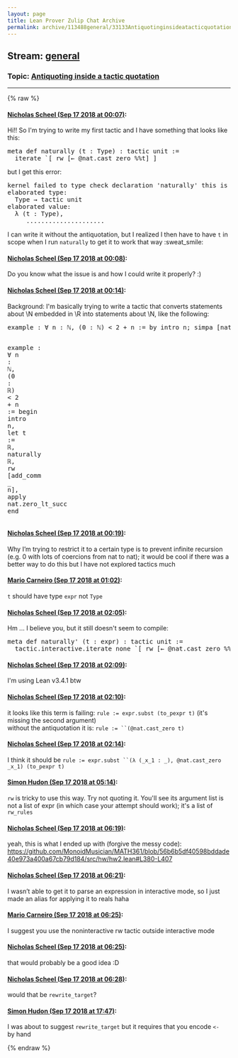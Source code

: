 ```yaml
---
layout: page
title: Lean Prover Zulip Chat Archive 
permalink: archive/113488general/33133Antiquotinginsideatacticquotation.html
---
```


## Stream: [general](index.html)
### Topic: [Antiquoting inside a tactic quotation](33133Antiquotinginsideatacticquotation.html)

---


{% raw %}
#### [ Nicholas Scheel (Sep 17 2018 at 00:07)](https://leanprover.zulipchat.com/#narrow/stream/113488-general/topic/Antiquoting%20inside%20a%20tactic%20quotation/near/134069500):
<p>Hi!! So I'm trying to write my first tactic and I have something that looks like this:</p>
<div class="codehilite"><pre><span></span><span class="n">meta</span> <span class="n">def</span> <span class="n">naturally</span> <span class="o">(</span><span class="n">t</span> <span class="o">:</span> <span class="kt">Type</span><span class="o">)</span> <span class="o">:</span> <span class="n">tactic</span> <span class="n">unit</span> <span class="o">:=</span>
  <span class="n">iterate</span> <span class="bp">`</span><span class="o">[</span> <span class="n">rw</span> <span class="o">[</span><span class="err">←</span> <span class="bp">@</span><span class="n">nat</span><span class="bp">.</span><span class="n">cast_zero</span> <span class="err">%%</span><span class="n">t</span><span class="o">]</span> <span class="o">]</span>
</pre></div>


<p>but I get this error:</p>
<div class="codehilite"><pre><span></span>kernel failed to type check declaration &#39;naturally&#39; this is usually due to a buggy tactic or a bug in the builtin elaborator
elaborated type:
  Type → tactic unit
elaborated value:
  λ (t : Type),
     .....................
</pre></div>


<p>I can write it without the antiquotation, but I realized I then have to have <code>t</code> in scope when I run <code>naturally</code> to get it to work that way <span class="emoji emoji-1f605" title="sweat smile">:sweat_smile:</span></p>

#### [ Nicholas Scheel (Sep 17 2018 at 00:08)](https://leanprover.zulipchat.com/#narrow/stream/113488-general/topic/Antiquoting%20inside%20a%20tactic%20quotation/near/134069543):
<p>Do you know what the issue is and how I could write it properly? :)</p>

#### [ Nicholas Scheel (Sep 17 2018 at 00:14)](https://leanprover.zulipchat.com/#narrow/stream/113488-general/topic/Antiquoting%20inside%20a%20tactic%20quotation/near/134069695):
<p>Background: I'm basically trying to write a tactic that converts statements about \N embedded in \R into statements about \N, like the following:</p>
<div class="codehilite"><pre><span></span><span class="kn">example</span> <span class="o">:</span> <span class="bp">∀</span> <span class="n">n</span> <span class="o">:</span> <span class="bp">ℕ</span><span class="o">,</span> <span class="o">(</span><span class="mi">0</span> <span class="o">:</span> <span class="bp">ℕ</span><span class="o">)</span> <span class="bp">&lt;</span> <span class="mi">2</span> <span class="bp">+</span> <span class="n">n</span> <span class="o">:=</span> <span class="k">by</span> <span class="n">intro</span> <span class="n">n</span><span class="bp">;</span> <span class="n">simpa</span> <span class="o">[</span><span class="n">nat</span><span class="bp">.</span><span class="n">zero_lt_succ</span><span class="o">]</span>

<span class="kn">example</span> <span class="o">:</span> <span class="bp">∀</span> <span class="n">n</span> <span class="o">:</span> <span class="bp">ℕ</span><span class="o">,</span> <span class="o">(</span><span class="mi">0</span> <span class="o">:</span> <span class="n">ℝ</span><span class="o">)</span> <span class="bp">&lt;</span> <span class="mi">2</span> <span class="bp">+</span> <span class="n">n</span> <span class="o">:=</span>
  <span class="k">begin</span>
  <span class="n">intro</span> <span class="n">n</span><span class="o">,</span>
  <span class="k">let</span> <span class="n">t</span> <span class="o">:=</span> <span class="n">ℝ</span><span class="o">,</span>
  <span class="n">naturally</span> <span class="n">ℝ</span><span class="o">,</span>
  <span class="n">rw</span> <span class="o">[</span><span class="n">add_comm</span> <span class="bp">_</span> <span class="n">n</span><span class="o">],</span>
  <span class="n">apply</span> <span class="n">nat</span><span class="bp">.</span><span class="n">zero_lt_succ</span>
  <span class="kn">end</span>
</pre></div>

#### [ Nicholas Scheel (Sep 17 2018 at 00:19)](https://leanprover.zulipchat.com/#narrow/stream/113488-general/topic/Antiquoting%20inside%20a%20tactic%20quotation/near/134069807):
<p>Why I’m trying to restrict it to a certain type is to prevent infinite recursion (e.g. 0 with lots of coercions from nat to nat); it would be cool if there was a better way to do this but I have not explored tactics much</p>

#### [ Mario Carneiro (Sep 17 2018 at 01:02)](https://leanprover.zulipchat.com/#narrow/stream/113488-general/topic/Antiquoting%20inside%20a%20tactic%20quotation/near/134070948):
<p><code>t</code> should have type <code>expr</code> not <code>Type</code></p>

#### [ Nicholas Scheel (Sep 17 2018 at 02:05)](https://leanprover.zulipchat.com/#narrow/stream/113488-general/topic/Antiquoting%20inside%20a%20tactic%20quotation/near/134072594):
<p>Hm ... I believe you, but it still doesn't seem to compile:</p>
<div class="codehilite"><pre><span></span><span class="n">meta</span> <span class="n">def</span> <span class="n">naturally&#39;</span> <span class="o">(</span><span class="n">t</span> <span class="o">:</span> <span class="n">expr</span><span class="o">)</span> <span class="o">:</span> <span class="n">tactic</span> <span class="n">unit</span> <span class="o">:=</span>
  <span class="n">tactic</span><span class="bp">.</span><span class="n">interactive</span><span class="bp">.</span><span class="n">iterate</span> <span class="n">none</span> <span class="bp">`</span><span class="o">[</span> <span class="n">rw</span> <span class="o">[</span><span class="err">←</span> <span class="bp">@</span><span class="n">nat</span><span class="bp">.</span><span class="n">cast_zero</span> <span class="err">%%</span><span class="n">t</span><span class="o">]</span> <span class="o">]</span>
</pre></div>

#### [ Nicholas Scheel (Sep 17 2018 at 02:09)](https://leanprover.zulipchat.com/#narrow/stream/113488-general/topic/Antiquoting%20inside%20a%20tactic%20quotation/near/134072699):
<p>I'm using Lean v3.4.1 btw</p>

#### [ Nicholas Scheel (Sep 17 2018 at 02:10)](https://leanprover.zulipchat.com/#narrow/stream/113488-general/topic/Antiquoting%20inside%20a%20tactic%20quotation/near/134072755):
<p>it looks like this term is failing: <code>rule := expr.subst (to_pexpr t)</code> (it's missing the second argument)<br>
without the antiquotation it is: <code>rule := ``(@nat.cast_zero t)</code></p>

#### [ Nicholas Scheel (Sep 17 2018 at 02:14)](https://leanprover.zulipchat.com/#narrow/stream/113488-general/topic/Antiquoting%20inside%20a%20tactic%20quotation/near/134072861):
<p>I think it should be <code>rule := expr.subst ``(λ (_x_1 : _), @nat.cast_zero _x_1) (to_pexpr t)</code></p>

#### [ Simon Hudon (Sep 17 2018 at 05:14)](https://leanprover.zulipchat.com/#narrow/stream/113488-general/topic/Antiquoting%20inside%20a%20tactic%20quotation/near/134077733):
<p><code>rw</code> is tricky to use this way. Try not quoting it. You'll see its argument list is not a list of expr (in which case your attempt should work); it's a list of <code>rw_rules</code></p>

#### [ Nicholas Scheel (Sep 17 2018 at 06:19)](https://leanprover.zulipchat.com/#narrow/stream/113488-general/topic/Antiquoting%20inside%20a%20tactic%20quotation/near/134079385):
<p>yeah, this is what I ended up with (forgive the messy code): <a href="https://github.com/MonoidMusician/MATH361/blob/56b6b5df40598bddade40e973a400a67cb79d184/src/hw/hw2.lean#L380-L407" target="_blank" title="https://github.com/MonoidMusician/MATH361/blob/56b6b5df40598bddade40e973a400a67cb79d184/src/hw/hw2.lean#L380-L407">https://github.com/MonoidMusician/MATH361/blob/56b6b5df40598bddade40e973a400a67cb79d184/src/hw/hw2.lean#L380-L407</a></p>

#### [ Nicholas Scheel (Sep 17 2018 at 06:21)](https://leanprover.zulipchat.com/#narrow/stream/113488-general/topic/Antiquoting%20inside%20a%20tactic%20quotation/near/134079431):
<p>I wasn’t able to get it to parse an expression in interactive mode, so I just made an alias for applying it to reals haha</p>

#### [ Mario Carneiro (Sep 17 2018 at 06:25)](https://leanprover.zulipchat.com/#narrow/stream/113488-general/topic/Antiquoting%20inside%20a%20tactic%20quotation/near/134079528):
<p>I suggest you use the noninteractive rw tactic outside interactive mode</p>

#### [ Nicholas Scheel (Sep 17 2018 at 06:25)](https://leanprover.zulipchat.com/#narrow/stream/113488-general/topic/Antiquoting%20inside%20a%20tactic%20quotation/near/134079539):
<p>that would probably be a good idea :D</p>

#### [ Nicholas Scheel (Sep 17 2018 at 06:28)](https://leanprover.zulipchat.com/#narrow/stream/113488-general/topic/Antiquoting%20inside%20a%20tactic%20quotation/near/134079627):
<p>would that be <code>rewrite_target</code>?</p>

#### [ Simon Hudon (Sep 17 2018 at 17:47)](https://leanprover.zulipchat.com/#narrow/stream/113488-general/topic/Antiquoting%20inside%20a%20tactic%20quotation/near/134108985):
<p>I was about to suggest <code>rewrite_target</code> but it requires that you encode <code>&lt;- </code> by hand</p>


{% endraw %}
